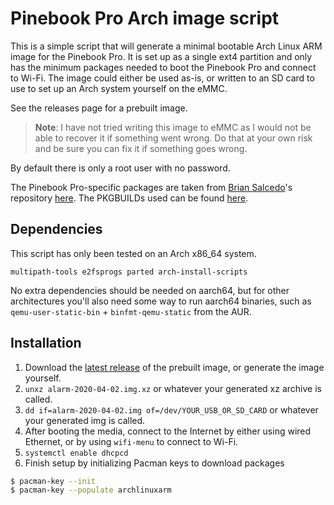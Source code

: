 # Pinebook Pro Arch image script

This is a simple script that will generate a minimal bootable Arch Linux ARM image for the Pinebook Pro. It is set up as a single ext4 partition and only has the minimum packages needed to boot the Pinebook Pro and connect to Wi-Fi. The image could either be used as-is, or written to an SD card to use to set up an Arch system yourself on the eMMC.

See the releases page for a prebuilt image.

>**Note**: I have not tried writing this image to eMMC as I would not be able to recover it if something went wrong. Do that at your own risk and be sure you can fix it if something goes wrong.

By default there is only a root user with no password.

The Pinebook Pro-specific packages are taken from [Brian Salcedo](https://github.com/salcedo)'s repository [here](https://simulated.earth/archlinux/pinebookpro/aarch64/). The PKGBUILDs used can be found [here](https://github.com/salcedo/pinebookpro-PKGBUILDs).

## Dependencies
This script has only been tested on an Arch x86\_64 system.

```
multipath-tools e2fsprogs parted arch-install-scripts
```

No extra dependencies should be needed on aarch64, but for other architectures you'll also need some way to run aarch64 binaries, such as `qemu-user-static-bin` + `binfmt-qemu-static` from the AUR.

## Installation
1. Download the [latest release](https://github.com/nadiaholmquist/arch-pbp/releases) of the prebuilt image, or generate the image yourself.
2. `unxz alarm-2020-04-02.img.xz` or whatever your generated xz archive is called.
3. `dd if=alarm-2020-04-02.img of=/dev/YOUR_USB_OR_SD_CARD` or whatever your generated img is called.
4. After booting the media, connect to the Internet by either using wired Ethernet, or by using `wifi-menu` to connect to Wi-Fi.
5. `systemctl enable dhcpcd`
6. Finish setup by initializing Pacman keys to download packages
```bash
$ pacman-key --init
$ pacman-key --populate archlinuxarm
```

